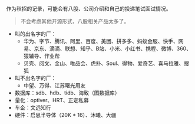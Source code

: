 作为秋招的记录，可能会有八股、公司介绍和自己的投递笔试面试情况。
>不会考虑其他开源形式，八股相关产品太多了。

+ 叫的出名字的厂：
	+ 华为、字节、腾讯、阿里、百度、美团、拼多多、蚂蚁金服、快手、网易、京东、滴滴、联想、知乎、B站、小米、小红书、携程、微博、360、猿辅导、作业帮
	+ 贝壳、阅文、金山、唯品会、虎扑、Soul、得物、爱奇艺、喜马拉雅、搜狐
+ 叫不出名字的厂：
	+ 中望、万得、江苏曙光用友
+ 数据库：sdb、hdb、tidb、海致（图数据库）
+ 量化：optiver、HRT、正定私募
+ 车企：文远知行
+ 硬件：启思半导体（20K * 16）、沐曦、大疆